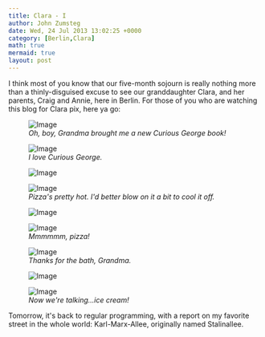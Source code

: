 ```yaml
---
title: Clara - I
author: John Zumsteg
date: Wed, 24 Jul 2013 13:02:25 +0000
category: [Berlin,Clara]
math: true
mermaid: true
layout: post
---
```

I think most of you know that our five-month sojourn is really nothing more than a thinly-disguised excuse to see our granddaughter Clara, and her parents, Craig and Annie, here in Berlin. For those of you who are watching this blog for Clara pix, here ya go:

<figure>
	<img class = "landscape" src="{{ "/assets/images/2013/07/MG_7881.jpg" | prepend: site.baseurl  }}" alt="Image" />
		<figcaption><em>Oh, boy, Grandma brought me a new Curious George book!</em></figcaption>
</figure>

<figure>
	<img class = "landscape" src="{{ "/assets/images/2013/07/MG_7882.jpg" | prepend: site.baseurl  }}" alt="Image" />
		<figcaption><em>I love Curious George.</em></figcaption>
</figure>

<figure>
	<img class = "landscape" src="{{ "/assets/images/2013/07/MG_7887.jpg" | prepend: site.baseurl  }}" alt="Image" />
		<figcaption><em></em></figcaption>
</figure>

<figure>
	<img class = "landscape" src="{{ "/assets/images/2013/07/MG_7892.jpg" | prepend: site.baseurl | prepend:site.url }}" alt="Image" />
		<figcaption><em>Pizza's pretty hot. I'd better blow on it a bit to cool it off.</em></figcaption>
</figure>


<figure>
	<img class = "landscape" src="{{ "/assets/images/2013/07/MG_7898.jpg" | prepend: site.baseurl  }}" alt="Image" />
		<figcaption><em></em></figcaption>
</figure>
<figure
>	<img class = "portrait" src="{{ "/assets/images/2013/07/MG_7903.jpg" | prepend: site.baseurl  }}" alt="Image" />
		<figcaption><em>Mmmmmm, pizza!</em></figcaption>
</figure>
<figure
>	<img class = "portrait" src="{{ "/assets/images/2013/07/MG_7929.jpg" | prepend: site.baseurl  }}" alt="Image" />
		<figcaption><em>Thanks for the bath, Grandma.</em></figcaption>
</figure>

<figure>
	<img class = "landscape" src="{{ "/assets/images/2013/07/MG_7929_7936.jpg" | prepend: site.baseurl  }}" alt="Image" />
		<figcaption><em></em></figcaption>
</figure>

<figure>
	<img class = "landscape" src="{{ "/assets/images/2013/07/MG_7937.jpg" | prepend: site.baseurl  }}" alt="Image" />
		<figcaption><em>Now we're talking...ice cream!</em></figcaption>
</figure>

Tomorrow, it's back to regular programming, with a report on my favorite street in the whole world: Karl-Marx-Allee, originally named Stalinallee.
